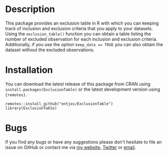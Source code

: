 # Description

This package provides an exclusion table in R with which you can keeping track of inclusion and exclusion criteria that you apply to your datasets. Using the `exclusion_table()` function you can obtain a table listing the number of excluded observation for each inclusion and exclusion criteria. Additionally, if you use the option `keep_data == TRUE` you can also obtain the dataset without the excluded observations.

# Installation
You can download the latest release of this package from CRAN using 
`install.packages(ExclusionTable)` or the latest development version 
using `{remotes}`.

```
remotes::install_github("entjos/ExclusionTable")
library(ExclusionTable)
```
# Bugs
If you find any bugs or have any suggestions please don't hesitate to file an issue on GitHub or contact me via [my website](https://joshua-entrop.com/), [Twitter](https://twitter.com/entjos) or [email](mailto:joshua.entrop@ki.se).
